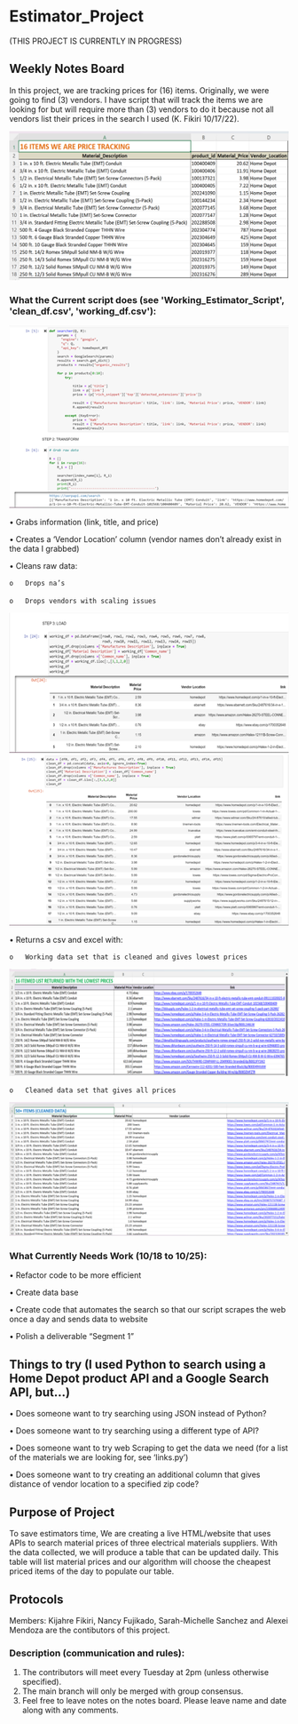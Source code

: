 # Estimator_Project
(THIS PROJECT IS CURRENTLY IN PROGRESS)

## Weekly Notes Board
In this project, we are tracking prices for (16) items. Originally, we were going to find (3) vendors. I have script that will track the items we are looking for but will require more than (3) vendors to do it because not all vendors list their prices in the search I used (K. Fikiri 10/17/22).

![Alt text](https://github.com/thegreatkeej/Estimator_Project/blob/main/images/Picture1.png)

### What the Current script does (see 'Working_Estimator_Script', 'clean_df.csv', 'working_df.csv'):

![Alt text](https://github.com/thegreatkeej/Estimator_Project/blob/main/images/Picture2.png)

•	Grabs information (link, title, and price)

•	Creates a ‘Vendor Location’ column (vendor names don’t already exist in the data I grabbed)

•	Cleans raw data:

  	o	Drops na’s

  	o	Drops vendors with scaling issues

![Alt text](https://github.com/thegreatkeej/Estimator_Project/blob/main/images/Picture3.png)
![Alt text](https://github.com/thegreatkeej/Estimator_Project/blob/main/images/Picture4.png)

•	Returns a csv and excel with:	

	o	Working data set that is cleaned and gives lowest prices

![Alt text](https://github.com/thegreatkeej/Estimator_Project/blob/main/images/Picture5.png)

	o	Cleaned data set that gives all prices

![Alt text](https://github.com/thegreatkeej/Estimator_Project/blob/main/images/Picture6.png)

### What Currently Needs Work (10/18 to 10/25):

•	Refactor code to be more efficient

•	Create data base 

•	Create code that automates the search so that our script scrapes the web once a day and sends data to website

•	Polish a deliverable “Segment 1”

## Things to try (I used Python to search using a Home Depot product API and a Google Search API, but...)

•	Does someone want to try searching using JSON instead of Python?

•	Does someone want to try searching using a different type of API?

•	Does someone want to try web Scraping to get the data we need (for a list of the materials we are looking for, see ‘links.py’)

•	Does someone want to try creating an additional column that gives distance of vendor location to a specified zip code?

## Purpose of Project
To save estimators time, We are creating a live HTML/website that uses APIs to search material prices of three electrical materials suppliers. With the data collected, we will produce a table that can be updated daily. This table will list material prices and our algorithm will choose the cheapest priced items of the day to populate our table.

## Protocols
Members: Kijahre Fikiri, Nancy Fujikado, Sarah-Michelle Sanchez and Alexei Mendoza are the contibutors of this project.

### Description (communication and rules):
1.	The contributors will meet every Tuesday at 2pm (unless otherwise specified).
2.	The main branch will only be merged with group consensus.
3. 	Feel free to leave notes on the notes board. Please leave name and date along with any comments.
